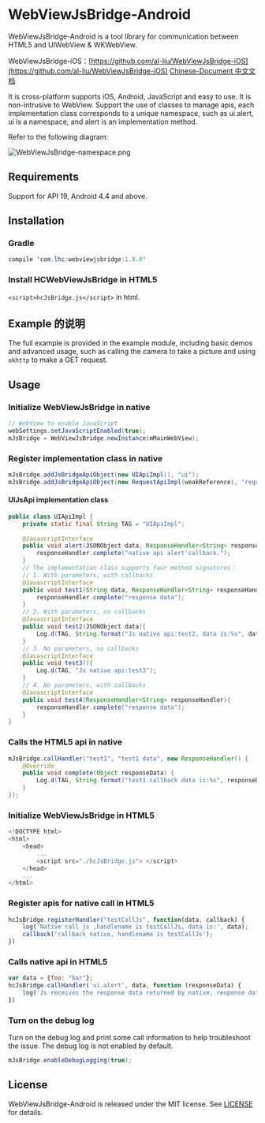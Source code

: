 # WebViewJsBridge-Android

WebViewJsBridge-Android is a tool library for communication between HTML5 and UIWebView & WKWebView.

WebViewJsBridge-iOS：[https://github.com/al-liu/WebViewJsBridge-iOS](https://github.com/al-liu/WebViewJsBridge-iOS)
[Chinese-Document 中文文档](./README-CH.md)

It is cross-platform supports iOS, Android, JavaScript and easy to use. It is non-intrusive to WebView. Support the use of classes to manage apis, each implementation class corresponds to a unique namespace, such as ui.alert, ui is a namespace, and alert is an implementation method.

Refer to the following diagram:

![WebViewJsBridge-namespace.png](https://i.loli.net/2019/10/08/a8hiDPQNAUOlByo.png)

## Requirements
Support for API 19, Android 4.4 and above.

## Installation

### Gradle

```java
compile 'com.lhc:webviewjsbridge:1.0.0'
```

### Install HCWebViewJsBridge in HTML5
`<script>hcJsBridge.js</script>` in html.

## Example 的说明

The full example is provided in the example module, including basic demos and advanced usage, such as calling the camera to take a picture and using `okhttp` to make a GET request.

## Usage

### Initialize WebViewJsBridge in native

```java
// WebView to enable JavaScript
webSettings.setJavaScriptEnabled(true);
mJsBridge = WebViewJsBridge.newInstance(mMainWebView);
```

### Register implementation class in native

```java
mJsBridge.addJsBridgeApiObject(new UIApiImpl(), "ui");
mJsBridge.addJsBridgeApiObject(new RequestApiImpl(weakReference), "request");
```

#### UIJsApi implementation class

```java
public class UIApiImpl {
    private static final String TAG = "UIApiImpl";
    
    @JavascriptInterface
    public void alert(JSONObject data, ResponseHandler<String> responseHandler){
        responseHandler.complete("native api alert'callback.");
    }
    // The implementation class supports four method signatures：
    // 1. With parameters, with callbacks
    @JavascriptInterface
    public void test1(String data, ResponseHandler<String> responseHandler){
        responseHandler.complete("response data");
    }
    // 2. With parameters, no callbacks
    @JavascriptInterface
    public void test2(JSONObject data){
        Log.d(TAG, String.format("Js native api:test2, data is:%s", data.toString()));
    }
    // 3. No parameters, no callbacks
    @JavascriptInterface
    public void test3(){
        Log.d(TAG, "Js native api:test3");
    }
    // 4. No parameters, with callbacks
    @JavascriptInterface
    public void test4(ResponseHandler<String> responseHandler){
        responseHandler.complete("response data");
    }
}
```

### Calls the HTML5 api in native

```java
mJsBridge.callHandler("test1", "test1 data", new ResponseHandler() {
    @Override
    public void complete(Object responseData) {
        Log.d(TAG, String.format("test1 callback data is:%s", responseData));
    }
});
```

### Initialize WebViewJsBridge in HTML5

```js
<!DOCTYPE html>
<html>
    <head>
        ...
        <script src="./hcJsBridge.js"> </script>
    </head>
    ...
</html>
```

### Register apis for native call in HTML5

```js
hcJsBridge.registerHandler("testCallJs", function(data, callback) {
    log('Native call js ,handlename is testCallJs, data is:', data);
    callback('callback native, handlename is testCallJs');
})
```

### Calls native api in HTML5

```js
var data = {foo: "bar"};
hcJsBridge.callHandler('ui.alert', data, function (responseData) {
    log('Js receives the response data returned by native, response data is', responseData);
})
```

### Turn on the debug log

Turn on the debug log and print some call information to help troubleshoot the issue. The debug log is not enabled by default.

```java
mJsBridge.enableDebugLogging(true);
```

## License
WebViewJsBridge-Android is released under the MIT license. See [LICENSE](./LICENSE) for details.


